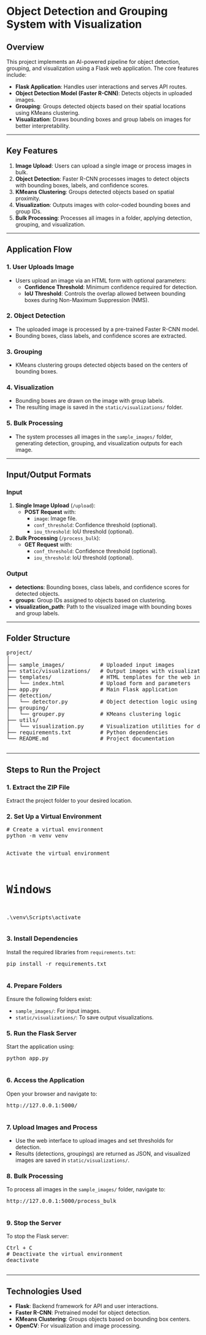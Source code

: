 <!DOCTYPE html>
<html lang="en">
<head>
  <meta charset="UTF-8">
  <meta name="viewport" content="width=device-width, initial-scale=1.0">
  <title>Object Detection and Grouping System</title>
</head>
<body>
  <h1>Object Detection and Grouping System with Visualization</h1>

  <h2>Overview</h2>
  <p>
    This project implements an AI-powered pipeline for object detection, grouping, and visualization using a Flask web application. The core features include:
  </p>
  <ul>
    <li><strong>Flask Application</strong>: Handles user interactions and serves API routes.</li>
    <li><strong>Object Detection Model (Faster R-CNN)</strong>: Detects objects in uploaded images.</li>
    <li><strong>Grouping</strong>: Groups detected objects based on their spatial locations using KMeans clustering.</li>
    <li><strong>Visualization</strong>: Draws bounding boxes and group labels on images for better interpretability.</li>
  </ul>

  <hr>

  <h2>Key Features</h2>
  <ol>
    <li><strong>Image Upload</strong>: Users can upload a single image or process images in bulk.</li>
    <li><strong>Object Detection</strong>: Faster R-CNN processes images to detect objects with bounding boxes, labels, and confidence scores.</li>
    <li><strong>KMeans Clustering</strong>: Groups detected objects based on spatial proximity.</li>
    <li><strong>Visualization</strong>: Outputs images with color-coded bounding boxes and group IDs.</li>
    <li><strong>Bulk Processing</strong>: Processes all images in a folder, applying detection, grouping, and visualization.</li>
  </ol>

  <hr>

  <h2>Application Flow</h2>

  <h3>1. User Uploads Image</h3>
  <ul>
    <li>Users upload an image via an HTML form with optional parameters:
      <ul>
        <li><strong>Confidence Threshold</strong>: Minimum confidence required for detection.</li>
        <li><strong>IoU Threshold</strong>: Controls the overlap allowed between bounding boxes during Non-Maximum Suppression (NMS).</li>
      </ul>
    </li>
  </ul>

  <h3>2. Object Detection</h3>
  <ul>
    <li>The uploaded image is processed by a pre-trained Faster R-CNN model.</li>
    <li>Bounding boxes, class labels, and confidence scores are extracted.</li>
  </ul>

  <h3>3. Grouping</h3>
  <ul>
    <li>KMeans clustering groups detected objects based on the centers of bounding boxes.</li>
  </ul>

  <h3>4. Visualization</h3>
  <ul>
    <li>Bounding boxes are drawn on the image with group labels.</li>
    <li>The resulting image is saved in the <code>static/visualizations/</code> folder.</li>
  </ul>

  <h3>5. Bulk Processing</h3>
  <ul>
    <li>The system processes all images in the <code>sample_images/</code> folder, generating detection, grouping, and visualization outputs for each image.</li>
  </ul>

  <hr>

  <h2>Input/Output Formats</h2>

  <h3>Input</h3>
  <ol>
    <li><strong>Single Image Upload</strong> (<code>/upload</code>):
      <ul>
        <li><strong>POST Request</strong> with:
          <ul>
            <li><code>image</code>: Image file.</li>
            <li><code>conf_threshold</code>: Confidence threshold (optional).</li>
            <li><code>iou_threshold</code>: IoU threshold (optional).</li>
          </ul>
        </li>
      </ul>
    </li>
    <li><strong>Bulk Processing</strong> (<code>/process_bulk</code>):
      <ul>
        <li><strong>GET Request</strong> with:
          <ul>
            <li><code>conf_threshold</code>: Confidence threshold (optional).</li>
            <li><code>iou_threshold</code>: IoU threshold (optional).</li>
          </ul>
        </li>
      </ul>
    </li>
  </ol>

  <h3>Output</h3>
  <ul>
    <li><strong>detections</strong>: Bounding boxes, class labels, and confidence scores for detected objects.</li>
    <li><strong>groups</strong>: Group IDs assigned to objects based on clustering.</li>
    <li><strong>visualization_path</strong>: Path to the visualized image with bounding boxes and group labels.</li>
  </ul>

  <hr>

  <h2>Folder Structure</h2>
  <pre>
project/
│
├── sample_images/           # Uploaded input images  
├── static/visualizations/   # Output images with visualizations  
├── templates/               # HTML templates for the web interface  
│   └── index.html           # Upload form and parameters  
├── app.py                   # Main Flask application  
├── detection/  
│   └── detector.py          # Object detection logic using Faster R-CNN  
├── grouping/  
│   └── grouper.py           # KMeans clustering logic  
├── utils/  
│   └── visualization.py     # Visualization utilities for drawing bounding boxes  
├── requirements.txt         # Python dependencies  
└── README.md                # Project documentation  
  </pre>

  <hr>

  <h2>Steps to Run the Project</h2>

  <h3>1. Extract the ZIP File</h3>
  <p>Extract the project folder to your desired location.</p>

  <h3>2. Set Up a Virtual Environment</h3>
  <pre>
# Create a virtual environment
python -m venv venv

Activate the virtual environment
# Windows
.\venv\Scripts\activate
  </pre>

  <h3>3. Install Dependencies</h3>
  <p>Install the required libraries from <code>requirements.txt</code>:</p>
  <pre>
pip install -r requirements.txt
  </pre>

  <h3>4. Prepare Folders</h3>
  <p>Ensure the following folders exist:</p>
  <ul>
    <li><code>sample_images/</code>: For input images.</li>
    <li><code>static/visualizations/</code>: To save output visualizations.</li>
  </ul>

  <h3>5. Run the Flask Server</h3>
  <p>Start the application using:</p>
  <pre>
python app.py
  </pre>

  <h3>6. Access the Application</h3>
  <p>Open your browser and navigate to:</p>
  <pre>
http://127.0.0.1:5000/
  </pre>

  <h3>7. Upload Images and Process</h3>
  <ul>
    <li>Use the web interface to upload images and set thresholds for detection.</li>
    <li>Results (detections, groupings) are returned as JSON, and visualized images are saved in <code>static/visualizations/</code>.</li>
  </ul>

  <h3>8. Bulk Processing</h3>
  <p>To process all images in the <code>sample_images/</code> folder, navigate to:</p>
  <pre>
http://127.0.0.1:5000/process_bulk
  </pre>

  <h3>9. Stop the Server</h3>
  <p>To stop the Flask server:</p>
  <pre>
Ctrl + C
# Deactivate the virtual environment
deactivate
  </pre>

  <hr>

  <h2>Technologies Used</h2>
  <ul>
    <li><strong>Flask</strong>: Backend framework for API and user interactions.</li>
    <li><strong>Faster R-CNN</strong>: Pretrained model for object detection.</li>
    <li><strong>KMeans Clustering</strong>: Groups objects based on bounding box centers.</li>
    <li><strong>OpenCV</strong>: For visualization and image processing.</li>
  </ul>
</body>
</html>
